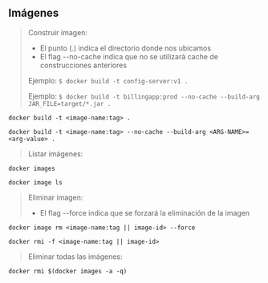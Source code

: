 ## Imágenes
> Construir imagen:
> - El punto (.) indica el directorio donde nos ubicamos
> - El flag --no-cache indica que no se utilizará cache de construcciones anteriores
>
> Ejemplo: `$ docker build -t config-server:v1 .`
>
> Ejemplo: `$ docker build -t billingapp:prod --no-cache --build-arg JAR_FILE=target/*.jar .`

```shell script
docker build -t <image-name:tag> .
```
```shell script
docker build -t <image-name:tag> --no-cache --build-arg <ARG-NAME>=<arg-value> .
```

> Listar imágenes: 
```shell script
docker images
```
```shell script
docker image ls
```

> Eliminar imagen: 
> - El flag --force indica que se forzará la eliminación de la imagen
```shell script
docker image rm <image-name:tag || image-id> --force
```
```shell script
docker rmi -f <image-name:tag || image-id>
```

> Eliminar todas las imágenes: 
```shell script
docker rmi $(docker images -a -q)
```